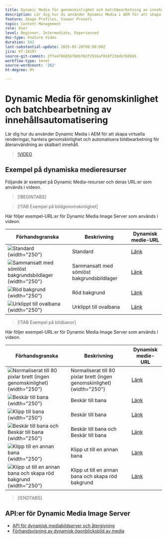 ```yaml
---
title: Dynamic Media för genomskinlighet och batchbearbetning av innehållsautomatisering
description: Lär dig hur du använder Dynamic Media i AEM för att skapa virtuella renderingar, hantera genomskinlighet och automatisera bildbearbetning för återanvändning av skalbart innehåll.
feature: Image Profiles, Viewer Presets
topic: Content Management
role: User
level: Beginner, Intermediate, Experienced
doc-type: Feature Video
duration: 542
last-substantial-update: 2025-05-28T00:00:00Z
jira: KT-18197
source-git-commit: 2ffe4706856f0dbf63f2916af010f23bdb7b0045
workflow-type: tm+mt
source-wordcount: '262'
ht-degree: 0%

---
```



# Dynamic Media för genomskinlighet och batchbearbetning av innehållsautomatisering

Lär dig hur du använder Dynamic Media i AEM för att skapa virtuella renderingar, hantera genomskinlighet och automatisera bildbearbetning för återanvändning av skalbart innehåll.

>[!VIDEO](https://video.tv.adobe.com/v/3459589/?learn=on&enablevpops)


## Exempel på dynamiska medieresurser

Följande är exempel på Dynamic Media-resurser och deras URL:er som används i videon.

>[!BEGINTABS]

>[!TAB Exempel på bildgenomskinlighet]

Här följer exempel-URL:er för Dynamic Media Image Server som används i videon.

| Förhandsgranska | Beskrivning | Dynamisk medie-URL |
|-----------|------------------|---------|
| ![Standard](https://smartimaging.scene7.com/is/image/DynamicMediaNA/AdobeStock_322150086%20trans?bgc=255,255,255){width="250"} | Standard | [Länk](https://smartimaging.scene7.com/is/image/DynamicMediaNA/AdobeStock_322150086%20trans?bgc=255,255,255) |
| ![Sammansatt med sömlöst bakgrundsbildlager](https://smartimaging.scene7.com/is/image/DynamicMediaNA/AdobeStock_322150086%20trans?&amp;layer=1&amp;src=backdrop5-Camera&amp;size=8500,8500&amp;layer=2&amp;src=AdobeStock_322150086%20trans){width="250"} | Sammansatt med sömlöst bakgrundsbildlager | [Länk](https://smartimaging.scene7.com/is/image/DynamicMediaNA/AdobeStock_322150086%20trans?&amp;layer=1&amp;src=backdrop5-Camera&amp;size=8500,8500&amp;layer=2&amp;src=AdobeStock_322150086%20trans) |
| ![Röd bakgrund](https://smartimaging.scene7.com/is/image/DynamicMediaNA/AdobeStock_322150086%20trans?&amp;layer=1&amp;color=200,50,50&amp;size=8500,8500&amp;layer=2&amp;src=AdobeStock_322150086%20trans){width="250"} | Röd bakgrund | [Länk](https://smartimaging.scene7.com/is/image/DynamicMediaNA/AdobeStock_322150086%20trans?&amp;layer=1&amp;color=200,50,50&amp;size=8500,8500&amp;layer=2&amp;src=AdobeStock_322150086%20trans) |
| ![Urklippt till ovalbana](https://smartimaging.scene7.com/is/image/DynamicMediaNA/AdobeStock_322150086%20paths?clipPathE=round&amp;bgc=255,255,255){width="250"} | Urklippt till ovalbana | [Länk](https://smartimaging.scene7.com/is/image/DynamicMediaNA/AdobeStock_322150086%20paths?clipPathE=round&amp;bgc=255,255,255) |


>[!TAB Exempel på bildbanor]

Här följer exempel-URL:er för Dynamic Media Image Server som används i videon.

| Förhandsgranska | Beskrivning | Dynamisk medie-URL |
|-----------|------------------|---------|
| ![Normaliserat till 80 pixlar brett (ingen genomskinlighet)](https://smartimaging.scene7.com/is/image/DynamicMediaNA/AdobeStock_322150086%20paths?wid=800){width="250"} | Normaliserat till 80 pixlar brett (ingen genomskinlighet) {width="250"} | [Länk](https://smartimaging.scene7.com/is/image/DynamicMediaNA/AdobeStock_322150086%20paths?wid=800) |
| ![Beskär till bana](https://smartimaging.scene7.com/is/image/DynamicMediaNA/AdobeStock_322150086%20paths?cropPathE=Path%201&amp;wid=800){width="250"} | Beskär till bana | [Länk](https://smartimaging.scene7.com/is/image/DynamicMediaNA/AdobeStock_322150086%20paths?cropPathE=Path%201&amp;wid=800) |
| ![Klipp till bana](https://smartimaging.scene7.com/is/image/DynamicMediaNA/AdobeStock_322150086%20paths?clipPathE=Path%201&amp;wid=800){width="250"} | Beskär till bana | [Länk](https://smartimaging.scene7.com/is/image/DynamicMediaNA/AdobeStock_322150086%20paths?clipPathE=Path%201&amp;wid=800) |
| ![Beskär till bana och Beskär till bana](https://smartimaging.scene7.com/is/image/DynamicMediaNA/AdobeStock_322150086%20paths?clipPathE=Path%201&amp;cropPathE=Path%201&amp;wid=800){width="250"} | Beskär till bana och Beskär till bana | [Länk](https://smartimaging.scene7.com/is/image/DynamicMediaNA/AdobeStock_322150086%20paths?clipPathE=Path%201&amp;cropPathE=Path%201&amp;wid=800) |
| ![Klipp till en annan bana](https://smartimaging.scene7.com/is/image/DynamicMediaNA/AdobeStock_322150086%20paths?clipPathE=round&amp;wid=800){width="250"} | Klipp ut till en annan bana | [Länk](https://smartimaging.scene7.com/is/image/DynamicMediaNA/AdobeStock_322150086%20paths?clipPathE=round&amp;wid=800) |
| ![Klipp ut till en annan bana och skapa röd bakgrund](https://smartimaging.scene7.com/is/image/DynamicMediaNA/AdobeStock_322150086fullpaths?cropPathE=round&amp;clipPathE=round&amp;bgc=200,50,50&amp;wid=800){width="250"} | Klipp ut till en annan bana och skapa röd bakgrund | [Länk](https://smartimaging.scene7.com/is/image/DynamicMediaNA/AdobeStock_322150086fullpaths?cropPathE=round&amp;clipPathE=round&amp;bgc=200,50,50&amp;wid=800) |

>[!ENDTABS]


## API:er för Dynamic Media Image Server

* [API för dynamisk mediabildserver och återgivning](https://experienceleague.adobe.com/sv/docs/dynamic-media-developer-resources/image-serving-api/image-serving-api/http-protocol-reference/c-http-protocol-reference)
* [Förhandsvisning av dynamisk ögonblicksbild av media](https://snapshot.scene7.com/)